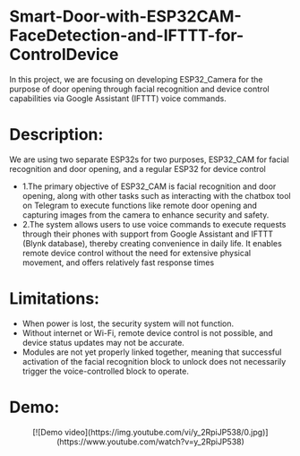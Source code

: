 # Smart-Door-with-ESP32CAM-FaceDetection-and-IFTTT-for-ControlDevice
In this project, we are focusing on developing ESP32_Camera for the purpose of door opening through facial recognition and device control capabilities via Google Assistant (IFTTT) voice commands.
# Description: 
We are using two separate ESP32s for two purposes, ESP32_CAM for facial recognition and door opening, and a regular ESP32 for device control
- 1.The primary objective of ESP32_CAM is facial recognition and door opening, along with other tasks such as interacting with the chatbox tool on Telegram to execute functions like remote door opening and capturing images from the camera to enhance security and safety.
- 2.The system allows users to use voice commands to execute requests through their phones with support from Google Assistant and IFTTT (Blynk database), thereby creating convenience in daily life. It enables remote device control without the need for extensive physical movement, and offers relatively fast response times
# Limitations: 
- When power is lost, the security system will not function.
- Without internet or Wi-Fi, remote device control is not possible, and device status updates may not be accurate.
- Modules are not yet properly linked together, meaning that successful activation of the facial recognition block to unlock does not necessarily trigger the voice-controlled block to operate.
# Demo:
<div style="text-align:center;">
  [![Demo video](https://img.youtube.com/vi/y_2RpiJP538/0.jpg)](https://www.youtube.com/watch?v=y_2RpiJP538)
</div>
